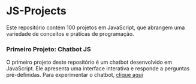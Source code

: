 # JS-Projects
 Este repositório contém 100 projetos em JavaScript, que abrangem uma variedade de conceitos e práticas de programação.

### Primeiro Projeto: Chatbot JS

O primeiro projeto deste repositório é um chatbot desenvolvido em JavaScript. Ele apresenta uma interface interativa e responde a perguntas pré-definidas. Para experimentar o chatbot, [clique aqui](ChatBotJS.)
